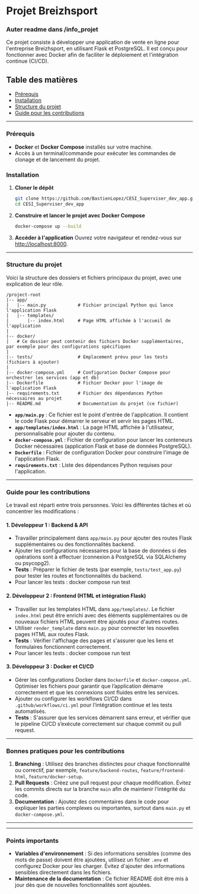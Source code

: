 # Projet Breizhsport

### Auter readme dans /info_projet

Ce projet consiste à développer une application de vente en ligne pour l'entreprise Breizhsport, en utilisant Flask et PostgreSQL. Il est conçu pour fonctionner avec Docker afin de faciliter le déploiement et l'intégration continue (CI/CD).

## Table des matières

- [Prérequis](#prérequis)
- [Installation](#installation)
- [Structure du projet](#structure-du-projet)
- [Guide pour les contributions](#guide-pour-les-contributions)

---

### Prérequis

- **Docker** et **Docker Compose** installés sur votre machine.
- Accès à un terminal/commande pour exécuter les commandes de clonage et de lancement du projet.

### Installation

1. **Cloner le dépôt**

   ```bash
   git clone https://github.com/BastienLopez/CESI_Superviser_dev_app.git
   cd CESI_Superviser_dev_app
   ```

2. **Construire et lancer le projet avec Docker Compose**

   ```bash
   docker-compose up --build
   ```

3. **Accéder à l'application**
   Ouvrez votre navigateur et rendez-vous sur [http://localhost:8000](http://localhost:8000).

---

### Structure du projet

Voici la structure des dossiers et fichiers principaux du projet, avec une explication de leur rôle.

```plaintext
/project-root
|-- app/
|   |-- main.py            # Fichier principal Python qui lance l'application Flask
|   |-- templates/
|       |-- index.html     # Page HTML affichée à l'accueil de l'application
|
|-- docker/
|   # Ce dossier peut contenir des fichiers Docker supplémentaires, par exemple pour des configurations spécifiques
|
|-- tests/                 # Emplacement prévu pour les tests (fichiers à ajouter)
|
|-- docker-compose.yml     # Configuration Docker Compose pour orchestrer les services (app et db)
|-- Dockerfile             # Fichier Docker pour l'image de l'application Flask
|-- requirements.txt       # Fichier des dépendances Python nécessaires au projet
|-- README.md              # Documentation du projet (ce fichier)
```

- **`app/main.py`** : Ce fichier est le point d'entrée de l'application. Il contient le code Flask pour démarrer le serveur et servir les pages HTML.
- **`app/templates/index.html`** : La page HTML affichée à l'utilisateur, personnalisable pour ajouter du contenu.
- **`docker-compose.yml`** : Fichier de configuration pour lancer les conteneurs Docker nécessaires (application Flask et base de données PostgreSQL).
- **`Dockerfile`** : Fichier de configuration Docker pour construire l'image de l'application Flask.
- **`requirements.txt`** : Liste des dépendances Python requises pour l'application.

---

### Guide pour les contributions

Le travail est réparti entre trois personnes. Voici les différentes tâches et où concentrer les modifications :

#### 1. **Développeur 1 : Backend & API**

- Travailler principalement dans `app/main.py` pour ajouter des routes Flask supplémentaires ou des fonctionnalités backend.
- Ajouter les configurations nécessaires pour la base de données si des opérations sont à effectuer (connexion à PostgreSQL via SQLAlchemy ou psycopg2).
- **Tests** : Préparer le fichier de tests (par exemple, `tests/test_app.py`) pour tester les routes et fonctionnalités du backend.
- Pour lancer les tests : docker compose run test

#### 2. **Développeur 2 : Frontend (HTML et intégration Flask)**

- Travailler sur les templates HTML dans `app/templates/`. Le fichier `index.html` peut être enrichi avec des éléments supplémentaires ou de nouveaux fichiers HTML peuvent être ajoutés pour d'autres routes.
- Utiliser `render_template` dans `main.py` pour connecter les nouvelles pages HTML aux routes Flask.
- **Tests** : Vérifier l'affichage des pages et s'assurer que les liens et formulaires fonctionnent correctement.
- Pour lancer les tests : docker compose run test

#### 3. **Développeur 3 : Docker et CI/CD**

- Gérer les configurations Docker dans `Dockerfile` et `docker-compose.yml`. Optimiser les fichiers pour garantir que l’application démarre correctement et que les connexions sont fluides entre les services.
- Ajouter ou configurer les workflows CI/CD dans `.github/workflows/ci.yml` pour l’intégration continue et les tests automatisés.
- **Tests** : S'assurer que les services démarrent sans erreur, et vérifier que le pipeline CI/CD s’exécute correctement sur chaque commit ou pull request.

---

### Bonnes pratiques pour les contributions

1. **Branching** : Utilisez des branches distinctes pour chaque fonctionnalité ou correctif, par exemple, `feature/backend-routes`, `feature/frontend-html`, `feature/docker-setup`.
2. **Pull Requests** : Créez une pull request pour chaque modification. Évitez les commits directs sur la branche `main` afin de maintenir l'intégrité du code.
3. **Documentation** : Ajoutez des commentaires dans le code pour expliquer les parties complexes ou importantes, surtout dans `main.py` et `docker-compose.yml`.

---

---

### Points importants

- **Variables d'environnement** : Si des informations sensibles (comme des mots de passe) doivent être ajoutées, utilisez un fichier `.env` et configurez Docker pour les charger. Évitez d'ajouter des informations sensibles directement dans les fichiers.
- **Maintenance de la documentation** : Ce fichier README doit être mis à jour dès que de nouvelles fonctionnalités sont ajoutées.
